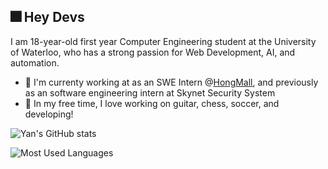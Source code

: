 ## 🎆 Hey Devs 

I am 18-year-old first year Computer Engineering student at the University of Waterloo, who has a strong passion for Web Development, AI, and automation. 
  * 💼 I'm currenty working at as an SWE Intern @[HongMall](https://www.hongmall.com/index.php/en/home-english-2/), and previously as an software engineering intern at Skynet Security System
  * 🌱 In my free time, I love working on guitar, chess, soccer, and developing! 

![Yan's GitHub stats](https://github-readme-stats.vercel.app/api?username=yanxue06&hide=issues&show_icons=true&theme=radical)

![Most Used Languages](https://github-readme-stats.vercel.app/api/top-langs/?username=yanxue06&hide=c,jupyter%20notebook&layout=compact&theme=dark)

